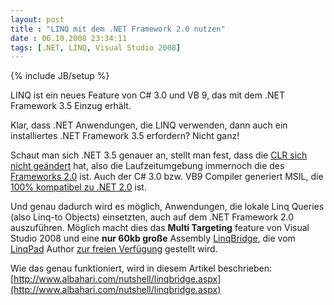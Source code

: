 ```yaml
---
layout: post
title : "LINQ mit dem .NET Framework 2.0 nutzen"
date : 06.10.2008 23:34:11
tags: [.NET, LINQ, Visual Studio 2008]
---
```

{% include JB/setup %}

LINQ ist ein neues Feature von C# 3.0 und VB 9, das mit dem .NET Framework 3.5 Einzug erhält.

Klar, dass .NET Anwendungen, die LINQ verwenden, dann auch ein installiertes .NET Framework 3.5 erfordern? Nicht ganz!

Schaut man sich .NET 3.5 genauer an, stellt man fest, dass die <u>CLR sich nicht geändert</u> hat, also die Laufzeitumgebung immernoch die des <u>Frameworks 2.0</u> ist. Auch der C# 3.0 bzw. VB9 Compiler generiert MSIL, die <u>100% kompatibel zu .NET 2.0</u> ist.

Und genau dadurch wird es möglich, Anwendungen, die lokale Linq Queries (also Linq-to Objects) einsetzten, auch auf dem .NET Framework 2.0 auszuführen. Möglich macht dies das **Multi Targeting** feature von Visual Studio 2008 und eine **nur 60kb große** Assembly [LinqBridge](http://www.albahari.com/nutshell/linqbridge.aspx), die vom [LinqPad](http://www.linqpad.net/) Author <u>zur freien Verfügung</u> gestellt wird.

Wie das genau funktioniert, wird in diesem Artikel beschrieben:  
[http://www.albahari.com/nutshell/linqbridge.aspx](http://www.albahari.com/nutshell/linqbridge.aspx)

